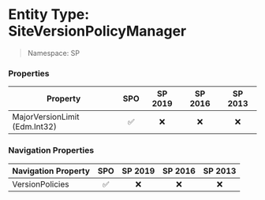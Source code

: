 # Entity Type: SiteVersionPolicyManager

> Namespace: SP

### Properties

Property | SPO | SP 2019 | SP 2016 | SP 2013
----------|:---:|:-------:|:-------:|:-------:
MajorVersionLimit (Edm.Int32) | ✅ | ❌ | ❌ | ❌

### Navigation Properties

Navigation Property | SPO | SP 2019 | SP 2016 | SP 2013
----------|:---:|:-------:|:-------:|:-------:
VersionPolicies | ✅ | ❌ | ❌ | ❌